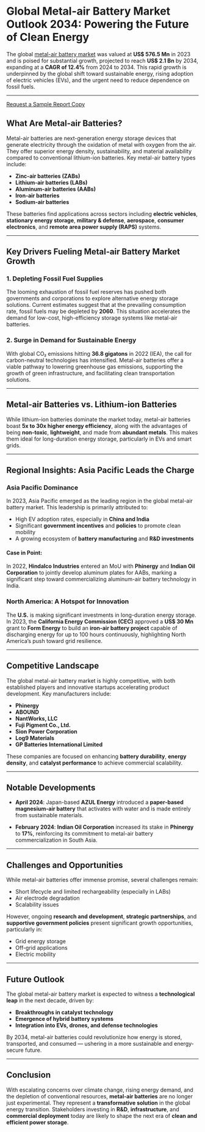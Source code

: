 
# Global Metal-air Battery Market Outlook 2034: Powering the Future of Clean Energy

The global [metal-air battery market](https://www.transparencymarketresearch.com/metalair-battery-market.html) was valued at **US$ 576.5 Mn** in 2023 and is poised for substantial growth, projected to reach **US$ 2.1 Bn** by 2034, expanding at a **CAGR of 12.4%** from 2024 to 2034. This rapid growth is underpinned by the global shift toward sustainable energy, rising adoption of electric vehicles (EVs), and the urgent need to reduce dependence on fossil fuels.

---
[Request a Sample Report Copy](https://www.transparencymarketresearch.com/sample/sample.php?flag=S&rep_id=81071)

## What Are Metal-air Batteries?

Metal-air batteries are next-generation energy storage devices that generate electricity through the oxidation of metal with oxygen from the air. They offer superior energy density, sustainability, and material availability compared to conventional lithium-ion batteries. Key metal-air battery types include:

- **Zinc-air batteries (ZABs)**
- **Lithium-air batteries (LABs)**
- **Aluminum-air batteries (AABs)**
- **Iron-air batteries**
- **Sodium-air batteries**

These batteries find applications across sectors including **electric vehicles**, **stationary energy storage**, **military & defense**, **aerospace**, **consumer electronics**, and **remote area power supply (RAPS)** systems.

---

## Key Drivers Fueling Metal-air Battery Market Growth

### 1. Depleting Fossil Fuel Supplies

The looming exhaustion of fossil fuel reserves has pushed both governments and corporations to explore alternative energy storage solutions. Current estimates suggest that at the prevailing consumption rate, fossil fuels may be depleted by **2060**. This situation accelerates the demand for low-cost, high-efficiency storage systems like metal-air batteries.

### 2. Surge in Demand for Sustainable Energy

With global CO₂ emissions hitting **36.8 gigatons** in 2022 (IEA), the call for carbon-neutral technologies has intensified. Metal-air batteries offer a viable pathway to lowering greenhouse gas emissions, supporting the growth of green infrastructure, and facilitating clean transportation solutions.

---

## Metal-air Batteries vs. Lithium-ion Batteries

While lithium-ion batteries dominate the market today, metal-air batteries boast **5x to 30x higher energy efficiency**, along with the advantages of being **non-toxic**, **lightweight**, and made from **abundant metals**. This makes them ideal for long-duration energy storage, particularly in EVs and smart grids.

---

## Regional Insights: Asia Pacific Leads the Charge

### Asia Pacific Dominance

In 2023, Asia Pacific emerged as the leading region in the global metal-air battery market. This leadership is primarily attributed to:

- High EV adoption rates, especially in **China and India**
- Significant **government incentives** and **policies** to promote clean mobility
- A growing ecosystem of **battery manufacturing** and **R&D investments**

#### Case in Point:
In 2022, **Hindalco Industries** entered an MoU with **Phinergy** and **Indian Oil Corporation** to jointly develop aluminum plates for AABs, marking a significant step toward commercializing aluminum-air battery technology in India.

### North America: A Hotspot for Innovation

The **U.S.** is making significant investments in long-duration energy storage. In 2023, the **California Energy Commission (CEC)** approved a **US$ 30 Mn** grant to **Form Energy** to build an **iron-air battery project** capable of discharging energy for up to 100 hours continuously, highlighting North America’s push toward grid resilience.

---

## Competitive Landscape

The global metal-air battery market is highly competitive, with both established players and innovative startups accelerating product development. Key manufacturers include:

- **Phinergy**
- **ABOUND**
- **NantWorks, LLC**
- **Fuji Pigment Co., Ltd.**
- **Sion Power Corporation**
- **Log9 Materials**
- **GP Batteries International Limited**

These companies are focused on enhancing **battery durability**, **energy density**, and **catalyst performance** to achieve commercial scalability.

---

## Notable Developments

- **April 2024**: Japan-based **AZUL Energy** introduced a **paper-based magnesium-air battery** that activates with water and is made entirely from sustainable materials.

- **February 2024**: **Indian Oil Corporation** increased its stake in **Phinergy** to **17%**, reinforcing its commitment to metal-air battery commercialization in South Asia.

---

## Challenges and Opportunities

While metal-air batteries offer immense promise, several challenges remain:

- Short lifecycle and limited rechargeability (especially in LABs)
- Air electrode degradation
- Scalability issues

However, ongoing **research and development**, **strategic partnerships**, and **supportive government policies** present significant growth opportunities, particularly in:

- Grid energy storage  
- Off-grid applications  
- Electric mobility

---

## Future Outlook

The global metal-air battery market is expected to witness a **technological leap** in the next decade, driven by:

- **Breakthroughs in catalyst technology**
- **Emergence of hybrid battery systems**
- **Integration into EVs, drones, and defense technologies**

By 2034, metal-air batteries could revolutionize how energy is stored, transported, and consumed — ushering in a more sustainable and energy-secure future.

---

## Conclusion

With escalating concerns over climate change, rising energy demand, and the depletion of conventional resources, **metal-air batteries** are no longer just experimental. They represent a **transformative solution** in the global energy transition. Stakeholders investing in **R&D**, **infrastructure**, and **commercial deployment** today are likely to shape the next era of **clean and efficient power storage**.

